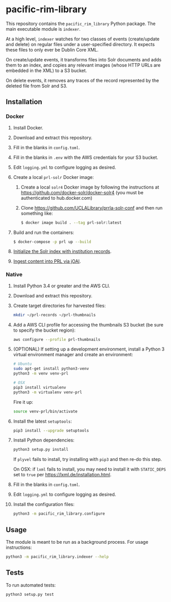 # pacific-rim-library

This repository contains the `pacific_rim_library` Python package. The main executable module is `indexer`.

At a high level, `indexer` watches for two classes of events (create/update and delete) on regular files under a user-specified directory. It expects these files to only ever be Dublin Core XML. 

On create/update events, it transforms files into Solr documents and adds them to an index, and copies any relevant images (whose HTTP URLs are embedded in the XML) to a S3 bucket.

On delete events, it removes any traces of the record represented by the deleted file from Solr and S3.

## Installation

### Docker

1. Install Docker.
1. Download and extract this repository.
1. Fill in the blanks in `config.toml`.
1. Fill in the blanks in `.env` with the AWS credentials for your S3 bucket.
1. Edit `logging.yml` to configure logging as desired.
1. Create a local `prl-solr` Docker image:

    1. Create a local `solr4` Docker image by following the instructions at https://github.com/docker-solr/docker-solr4 (you must be authenticated to hub.docker.com)
    1. Clone https://github.com/UCLALibrary/prrla-solr-conf and then run something like:

        ```bash
        $ docker image build . --tag prl-solr:latest
        ```

1. Build and run the containers:

    ```bash
    $ docker-compose -p prl up --build
    ```

1. [Initialize the Solr index with institution records](https://docs.library.ucla.edu/pages/viewpage.action?pageId=161622923).
1. [Ingest content into PRL via jOAI](https://docs.library.ucla.edu/display/dlp/PRL+content+ingest).

### Native

1. Install Python 3.4 or greater and the AWS CLI.
2. Download and extract this repository.
3. Create target directories for harvested files:

    ```bash
    mkdir ~/prl-records ~/prl-thumbnails
    ```

4. Add a AWS CLI profile for accessing the thumbnails S3 bucket (be sure to specify the bucket region):

    ```bash
    aws configure --profile prl-thumbnails
    ```

5. (OPTIONAL) If setting up a development environment, install a Python 3 virtual environment manager and create an environment:

    ```bash
    # Ubuntu
    sudo apt-get install python3-venv
    python3 -m venv venv-prl
    ```

    ```bash
    # OSX
    pip3 install virtualenv
    python3 -m virtualenv venv-prl
    ```

    Fire it up:
    ```bash
    source venv-prl/bin/activate
    ```

6. Install the latest `setuptools`:

    ```bash
    pip3 install --upgrade setuptools
    ```

7. Install Python dependencies:

    ```bash
    python3 setup.py install
    ```
    If `plyvel` fails to install, try installing with `pip3` and then re-do this step.

    On OSX: if `lxml` fails to install, you may need to install it with `STATIC_DEPS` set to `true` per https://lxml.de/installation.html.

8. Fill in the blanks in `config.toml`.

9. Edit `logging.yml` to configure logging as desired.

10. Install the configuration files:

    ```bash
    python3 -m pacific_rim_library.configure
    ```

## Usage

The module is meant to be run as a background process. For usage instructions:

```bash
python3 -m pacific_rim_library.indexer --help
```

## Tests

To run automated tests:

```bash
python3 setup.py test
```

